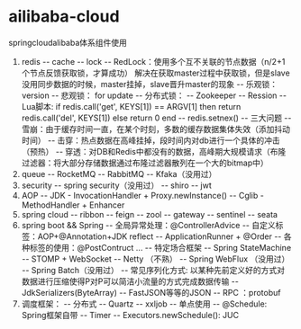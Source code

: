 # ailibaba-cloud
springcloudalibaba体系组件使用

1. redis
    -- cache
    -- lock
      -- RedLock：使用多个互不关联的节点数据（n/2+1个节点反馈获取锁，才算成功）
                  解决在获取master过程中获取锁，但是slave没用同步数据的时候，master挂掉，slave晋升master的现象
      -- 乐观锁： version
      -- 悲观锁： for update
      -- 分布式锁：
        -- Zookeeper
        -- Ression
        -- Lua脚本: if redis.call('get', KEYS[1]) == ARGV[1] then return redis.call('del', KEYS[1]) else return 0 end
        -- redis.setnex()
    -- 三大问题
       -- 雪崩：由于缓存时间一直，在某个时刻，多数的缓存数据集体失效（添加抖动时间）
       -- 击穿：热点数据在高峰挂掉，段时间内对db进行一个具体的冲击（预热）
       -- 穿透：对DB和Redis中都没有的数据，高峰期大规模请求（布隆过滤器：将大部分存储数据通过布隆过滤器散列在一个大的bitmap中）
2. queue
    -- RocketMQ
    -- RabbitMQ
    -- Kfaka（没用过）
3. security
    -- spring security（没用过）
    -- shiro
    -- jwt
4. AOP
    -- JDK - InvocationHandler + Proxy.newInstance()
    -- Cglib - MethodHandler + Enhancer
5. spring cloud
    -- ribbon
    -- feign
    -- zool
    -- gateway
    -- sentinel
    -- seata
6. spring boot && Spring
    -- 全局异常处理：@ControllerAdvice
    -- 自定义标签：AOP+@Annotation+JDK reflect
    -- ApplicationRunner + @Order
    -- 各种标签的使用：@PostContruct ...
    -- 特定场合框架
        -- Spring StateMachine
        -- STOMP + WebSocket
        -- Netty （不熟）
        -- Spring WebFlux （没用过）
        -- Spring Batch（没用过）
    -- 常见序列化方式: 以某种先前定义好的方式对数据进行压缩使得P对P可以简洁小流量的方式完成数据传输
        -- JdkSerializers(ByteArray)
        -- FastJSON等等的JSON
        -- RPC ：protobuf
7. 调度框架：
    -- 分布式
      -- Quartz
      -- xxljob
    -- 单点使用
      -- @Schedule: Spring框架自带
      -- Timer
      -- Executors.newSchedule(): JUC
